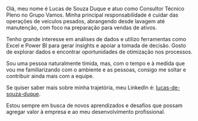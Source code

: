 Olá, meu nome é Lucas de Souza Duque e atuo como Consultor Técnico Pleno no Grupo Vamos. Minha principal responsabilidade é cuidar das operações de veículos pesados, abrangendo desde lavagem até manutenção, com foco na preparação para vendas de ativos.

Tenho grande interesse em análises de dados e utilizo ferramentas como Excel e Power BI para gerar insights e apoiar a tomada de decisão. Gosto de explorar dados e encontrar oportunidades de otimização nos processos.

Sou uma pessoa naturalmente tímida, mas, com o tempo e à medida que vou me familiarizando com o ambiente e as pessoas, consigo me soltar e contribuir ainda mais com a equipe.

Se quiser saber mais sobre minha trajetória, meu LinkedIn é: [lucas-de-souza-duque](https://www.linkedin.com/in/lucas-de-souza-duque).

Estou sempre em busca de novos aprendizados e desafios que possam agregar valor à empresa e ao meu desenvolvimento profissional.
